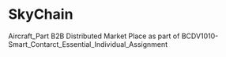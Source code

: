 # SkyChain
Aircraft_Part B2B Distributed Market Place as part of BCDV1010-Smart_Contarct_Essential_Individual_Assignment
